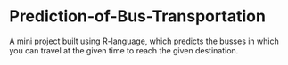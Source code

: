 # Prediction-of-Bus-Transportation
A mini project built using R-language, which predicts the busses in which you can travel at the given time to reach the given destination.
